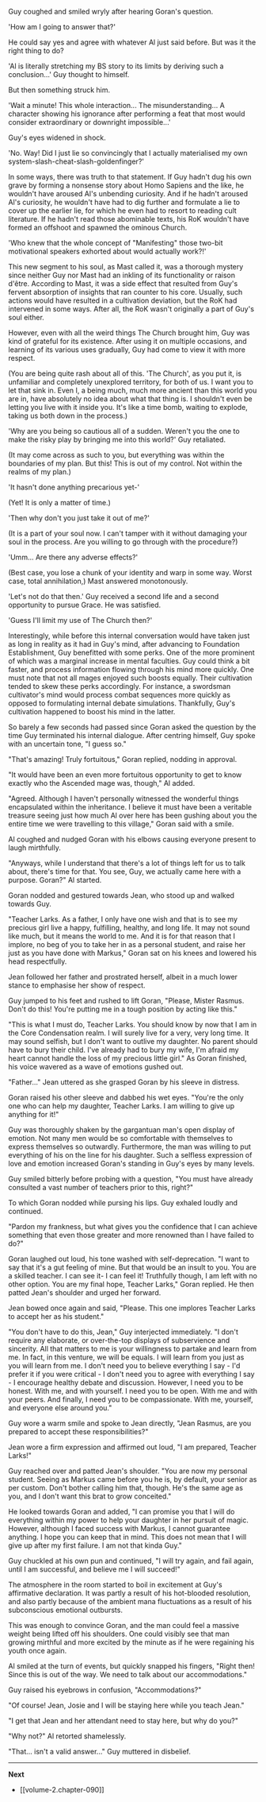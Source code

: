 
Guy coughed and smiled wryly after hearing Goran's question.

'How am I going to answer that?'

He could say yes and agree with whatever Al just said before. But was it the right thing to do?

'Al is literally stretching my BS story to its limits by deriving such a conclusion...' Guy thought to himself.

But then something struck him.

'Wait a minute! This whole interaction... The misunderstanding... A character showing his ignorance after performing a feat that most would consider extraordinary or downright impossible...'

Guy's eyes widened in shock.

'No. Way! Did I just lie so convincingly that I actually materialised my own system-slash-cheat-slash-goldenfinger?'

In some ways, there was truth to that statement. If Guy hadn't dug his own grave by forming a nonsense story about Homo Sapiens and the like, he wouldn't have aroused Al's unbending curiosity. And if he hadn't aroused Al's curiosity, he wouldn't have had to dig further and formulate a lie to cover up the earlier lie, for which he even had to resort to reading cult literature. If he hadn't read those abominable texts, his RoK wouldn't have formed an offshoot and spawned the ominous Church.

'Who knew that the whole concept of "Manifesting" those two-bit motivational speakers exhorted about would actually work?!'

This new segment to his soul, as Mast called it, was a thorough mystery since neither Guy nor Mast had an inkling of its functionality or raison d'être. According to Mast, it was a side effect that resulted from Guy's fervent absorption of insights that ran counter to his core. Usually, such actions would have resulted in a cultivation deviation, but the RoK had intervened in some ways. After all, the RoK wasn't originally a part of Guy's soul either.

However, even with all the weird things The Church brought him, Guy was kind of grateful for its existence. After using it on multiple occasions, and learning of its various uses gradually, Guy had come to view it with more respect.

(You are being quite rash about all of this. 'The Church', as you put it, is unfamiliar and completely unexplored territory, for both of us. I want you to let that sink in. Even I, a being much, much more ancient than this world you are in, have absolutely no idea about what that thing is. I shouldn't even be letting you live with it inside you. It's like a time bomb, waiting to explode, taking us both down in the process.)

'Why are you being so cautious all of a sudden. Weren't you the one to make the risky play by bringing me into this world?' Guy retaliated.

(It may come across as such to you, but everything was within the boundaries of my plan. But this! This is out of my control. Not within the realms of my plan.)

'It hasn't done anything precarious yet-'

(Yet! It is only a matter of time.)

'Then why don't you just take it out of me?'

(It is a part of your soul now. I can't tamper with it without damaging your soul in the process. Are you willing to go through with the procedure?)

'Umm... Are there any adverse effects?'

(Best case, you lose a chunk of your identity and warp in some way. Worst case, total annihilation,) Mast answered monotonously.

'Let's not do that then.' Guy received a second life and a second opportunity to pursue Grace. He was satisfied.

'Guess I'll limit my use of The Church then?'

Interestingly, while before this internal conversation would have taken just as long in reality as it had in Guy's mind, after advancing to Foundation Establishment, Guy benefitted with some perks. One of the more prominent of which was a marginal increase in mental faculties. Guy could think a bit faster, and process information flowing through his mind more quickly. One must note that not all mages enjoyed such boosts equally. Their cultivation tended to skew these perks accordingly. For instance, a swordsman cultivator's mind would process combat sequences more quickly as opposed to formulating internal debate simulations. Thankfully, Guy's cultivation happened to boost his mind in the latter.

So barely a few seconds had passed since Goran asked the question by the time Guy terminated his internal dialogue. After centring himself, Guy spoke with an uncertain tone, "I guess so."

"That's amazing! Truly fortuitous," Goran replied, nodding in approval.

"It would have been an even more fortuitous opportunity to get to know exactly who the Ascended mage was, though," Al added.

"Agreed. Although I haven't personally witnessed the wonderful things encapsulated within the inheritance. I believe it must have been a veritable treasure seeing just how much Al over here has been gushing about you the entire time we were travelling to this village," Goran said with a smile.

Al coughed and nudged Goran with his elbows causing everyone present to laugh mirthfully.

"Anyways, while I understand that there's a lot of things left for us to talk about, there's time for that. You see, Guy, we actually came here with a purpose. Goran?" Al started.

Goran nodded and gestured towards Jean, who stood up and walked towards Guy.

"Teacher Larks. As a father, I only have one wish and that is to see my precious girl live a happy, fulfilling, healthy, and long life. It may not sound like much, but it means the world to me. And it is for that reason that I implore, no beg of you to take her in as a personal student, and raise her just as you have done with Markus," Goran sat on his knees and lowered his head respectfully.

Jean followed her father and prostrated herself, albeit in a much lower stance to emphasise her show of respect.

Guy jumped to his feet and rushed to lift Goran, "Please, Mister Rasmus. Don't do this! You're putting me in a tough position by acting like this."

"This is what I must do, Teacher Larks. You should know by now that I am in the Core Condensation realm. I will surely live for a very, very long time. It may sound selfish, but I don't want to outlive my daughter. No parent should have to bury their child. I've already had to bury my wife, I'm afraid my heart cannot handle the loss of my precious little girl." As Goran finished, his voice wavered as a wave of emotions gushed out.

"Father..." Jean uttered as she grasped Goran by his sleeve in distress.

Goran raised his other sleeve and dabbed his wet eyes. "You're the only one who can help my daughter, Teacher Larks. I am willing to give up anything for it!"

Guy was thoroughly shaken by the gargantuan man's open display of emotion. Not many men would be so comfortable with themselves to express themselves so outwardly. Furthermore, the man was willing to put everything of his on the line for his daughter. Such a selfless expression of love and emotion increased Goran's standing in Guy's eyes by many levels.

Guy smiled bitterly before probing with a question, "You must have already consulted a vast number of teachers prior to this, right?"

To which Goran nodded while pursing his lips. Guy exhaled loudly and continued.

"Pardon my frankness, but what gives you the confidence that I can achieve something that even those greater and more renowned than I have failed to do?"

Goran laughed out loud, his tone washed with self-deprecation. "I want to say that it's a gut feeling of mine. But that would be an insult to you. You are a skilled teacher. I can see it- I can feel it! Truthfully though, I am left with no other option. You are my final hope, Teacher Larks," Goran replied. He then patted Jean's shoulder and urged her forward.

Jean bowed once again and said, "Please. This one implores Teacher Larks to accept her as his student."

"You don't have to do this, Jean," Guy interjected immediately. "I don't require any elaborate, or over-the-top displays of subservience and sincerity. All that matters to me is your willingness to partake and learn from me. In fact, in this venture, we will be equals. I will learn from you just as you will learn from me. I don't need you to believe everything I say - I'd prefer it if you were critical - I don't need you to agree with everything I say - I encourage healthy debate and discussion. However, I need you to be honest. With me, and with yourself. I need you to be open. With me and with your peers. And finally, I need you to be compassionate. With me, yourself, and everyone else around you."

Guy wore a warm smile and spoke to Jean directly, "Jean Rasmus, are you prepared to accept these responsibilities?"

Jean wore a firm expression and affirmed out loud, "I am prepared, Teacher Larks!"

Guy reached over and patted Jean's shoulder. "You are now my personal student. Seeing as Markus came before you he is, by default, your senior as per custom. Don't bother calling him that, though. He's the same age as you, and I don't want this brat to grow conceited."

He looked towards Goran and added, "I can promise you that I will do everything within my power to help your daughter in her pursuit of magic. However, although I faced success with Markus, I cannot guarantee anything. I hope you can keep that in mind. This does not mean that I will give up after my first failure. I am not that kinda Guy."

Guy chuckled at his own pun and continued, "I will try again, and fail again, until I am successful, and believe me I will succeed!"

The atmosphere in the room started to boil in excitement at Guy's affirmative declaration. It was partly a result of his hot-blooded resolution, and also partly because of the ambient mana fluctuations as a result of his subconscious emotional outbursts.

This was enough to convince Goran, and the man could feel a massive weight being lifted off his shoulders. One could visibly see that man growing mirthful and more excited by the minute as if he were regaining his youth once again.

Al smiled at the turn of events, but quickly snapped his fingers, "Right then! Since this is out of the way. We need to talk about our accommodations."

Guy raised his eyebrows in confusion, "Accommodations?"

"Of course! Jean, Josie and I will be staying here while you teach Jean."

"I get that Jean and her attendant need to stay here, but why do you?"

"Why not?" Al retorted shamelessly.

"That... isn't a valid answer..." Guy muttered in disbelief.

____

**Next**
* [[volume-2.chapter-090]]